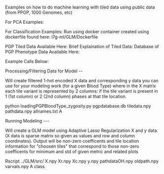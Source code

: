 Examples on how to do machine learning with tiled data using public data (from PPGP, 1000 Genomes, etc)  


For PCA Examples:


For Classification Examples:
Run using docker container created using dockerfile found here: l7g-ml/GLM/Dockerfile  

PGP Tiled Data Available Here:
Brief Explaination of Tiled Data:
Database of PGP Phenotype Data Available Here:


Example Calls Below:

Processing/Filtering Data for Model --

Will create filtered 1-hot encoded X data and corresponding y data you can use for your modeling work (for a given Blood Type) where in the X matrix each tile variant is represented by 2 columns: if the tile variant is present in 1 (1st column) or 2 (2nd column) phases at that tile location. 

python loadingPGPBloodType_zygosity.py pgpdatabase.db tiledata.npy pathdata.npy allnames.txt A

Running Modeling ---

Will create a GLM model using Adaptive Lasso Regularization X and y data (X data is sparse matrix so given as values and row and column coordinates). Output will be non-zero coefficents and tile location information for "choosen tiles" that correspond to those non-zero coefficents for minimum and std of given metric and related plots 

Rscript ../GLM/src/ X.npy Xr.npy Xc.npy y.npy pathdataOH.npy oldpath.npy varvals.npy A class
